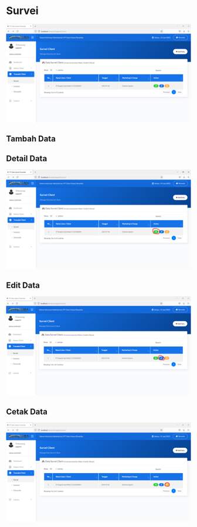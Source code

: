 # Survei

![](<../../../../../.gitbook/assets/image (40).png>)

## Tambah Data



## Detail Data

![](<../../../../../.gitbook/assets/image (42).png>)

## Edit Data

![](<../../../../../.gitbook/assets/image (27).png>)

## Cetak Data

![](<../../../../../.gitbook/assets/image (23).png>)
